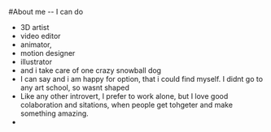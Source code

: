 #About me
-- I can do
  - 3D artist
  - video editor
  - animator,
  - motion designer
  - illustrator
  - and i take care of one crazy snowball dog
- I can say and i am happy for option, that i could find myself. I didnt go to any art school, so wasnt shaped 
- Like any other introvert, I prefer to work alone, but I love good colaboration and sitations, when people get tohgeter and make something amazing.
- 
